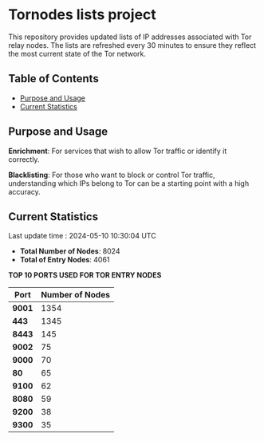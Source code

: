 # Tornodes lists project

This repository provides updated lists of IP addresses associated with Tor relay nodes. The lists are refreshed every 30 minutes to ensure they reflect the most current state of the Tor network.

## Table of Contents

- [Purpose and Usage](#purpose-and-usage)
- [Current Statistics](#current-statistics)


## Purpose and Usage

**Enrichment**: For services that wish to allow Tor traffic or identify it correctly.

**Blacklisting**: For those who want to block or control Tor traffic, understanding which IPs belong to Tor can be a starting point with a high accuracy.

## Current Statistics

Last update time : 2024-05-10 10:30:04 UTC

- **Total Number of Nodes**: 8024
- **Total of Entry Nodes**: 4061

**TOP 10 PORTS USED FOR TOR ENTRY NODES**

| **Port** | **Number of Nodes** |
|------|-----------------|
| **9001**   | 1354  |
| **443**   | 1345  |
| **8443**   | 145  |
| **9002**   | 75  |
| **9000**   | 70  |
| **80**   | 65  |
| **9100**   | 62  |
| **8080**   | 59  |
| **9200**   | 38  |
| **9300**   | 35  |

